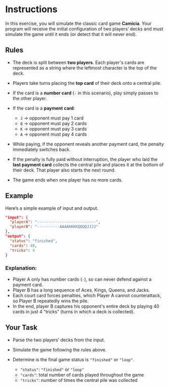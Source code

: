 # Instructions

In this exercise, you will simulate the classic card game **Camicia**.
Your program will receive the initial configuration of two players’ decks and must simulate the game until it ends (or detect that it will never end).

## Rules

* The deck is split between **two players**.
  Each player's cards are represented as a string where the leftmost character is the top of the deck.

* Players take turns placing the **top card** of their deck onto a central pile.

* If the card is a **number card** (`-` in this scenario), play simply passes to the other player.

* If the card is a **payment card**:

  * `J` → opponent must pay 1 card
  * `Q` → opponent must pay 2 cards
  * `K` → opponent must pay 3 cards
  * `A` → opponent must pay 4 cards

* While paying, if the opponent reveals another payment card, the penalty immediately switches back.

* If the penalty is fully paid without interruption, the player who laid the **last payment card** collects the central pile and places it at the bottom of their deck. That player also starts the next round.

* The game ends when one player has no more cards.

## Example

Here’s a simple example of input and output.

```json
"input": {
  "playerA": "--------------------------",
  "playerB": "----------AAAAKKKKQQQQJJJJ"
},
"output": {
  "status": "finished",
  "cards": 40,
  "tricks": 4
}
```

### Explanation:

* Player A only has number cards (`-`), so can never defend against a payment card.
* Player B has a long sequence of Aces, Kings, Queens, and Jacks.
* Each court card forces penalties, which Player A cannot counterattack, so Player B repeatedly wins the pile.
* In the end, player B captures his opponent's entire deck by playing 40 cards in just 4 "tricks" (turns in which a deck is collected).

## Your Task

* Parse the two players’ decks from the input.
* Simulate the game following the rules above.
* Determine is the final game status is `"finished"` or `"loop"`.

   * `"status"`: `"finished"` or `"loop"`
   * `"cards"`: total number of cards played throughout the game
   * `"tricks"`: number of times the central pile was collected